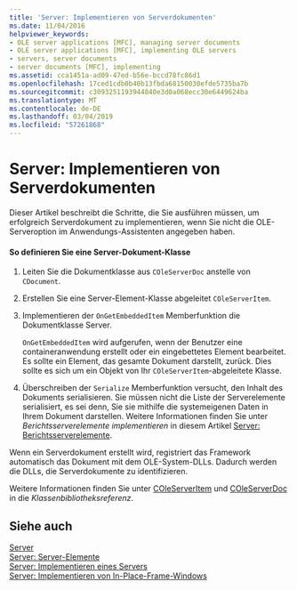 ```yaml
---
title: 'Server: Implementieren von Serverdokumenten'
ms.date: 11/04/2016
helpviewer_keywords:
- OLE server applications [MFC], managing server documents
- OLE server applications [MFC], implementing OLE servers
- servers, server documents
- server documents [MFC], implementing
ms.assetid: cca1451a-ad09-47ed-b56e-bccd78fc86d1
ms.openlocfilehash: 17ced1cdb0b40b13fbda68150030efde5735ba7b
ms.sourcegitcommit: c3093251193944840e3d0a068ecc30e6449624ba
ms.translationtype: MT
ms.contentlocale: de-DE
ms.lasthandoff: 03/04/2019
ms.locfileid: "57261868"
---
```

# <a name="servers-implementing-server-documents"></a>Server: Implementieren von Serverdokumenten

Dieser Artikel beschreibt die Schritte, die Sie ausführen müssen, um erfolgreich Serverdokument zu implementieren, wenn Sie nicht die OLE-Serveroption im Anwendungs-Assistenten angegeben haben.

#### <a name="to-define-a-server-document-class"></a>So definieren Sie eine Server-Dokument-Klasse

1. Leiten Sie die Dokumentklasse aus `COleServerDoc` anstelle von `CDocument`.

1. Erstellen Sie eine Server-Element-Klasse abgeleitet `COleServerItem`.

1. Implementieren der `OnGetEmbeddedItem` Memberfunktion die Dokumentklasse Server.

   `OnGetEmbeddedItem` wird aufgerufen, wenn der Benutzer eine containeranwendung erstellt oder ein eingebettetes Element bearbeitet. Es sollte ein Element, das gesamte Dokument darstellt, zurück. Dies sollte es sich um ein Objekt von Ihr `COleServerItem`-abgeleitete Klasse.

1. Überschreiben der `Serialize` Memberfunktion versucht, den Inhalt des Dokuments serialisieren. Sie müssen nicht die Liste der Serverelemente serialisiert, es sei denn, Sie sie mithilfe die systemeigenen Daten in Ihrem Dokument darstellen. Weitere Informationen finden Sie unter *Berichtsserverelemente implementieren* in diesem Artikel [Server: Berichtsserverelemente](../mfc/servers-server-items.md).

Wenn ein Serverdokument erstellt wird, registriert das Framework automatisch das Dokument mit dem OLE-System-DLLs. Dadurch werden die DLLs, die Serverdokumente zu identifizieren.

Weitere Informationen finden Sie unter [COleServerItem](../mfc/reference/coleserveritem-class.md) und [COleServerDoc](../mfc/reference/coleserverdoc-class.md) in die *Klassenbibliotheksreferenz*.

## <a name="see-also"></a>Siehe auch

[Server](../mfc/servers.md)<br/>
[Server: Server-Elemente](../mfc/servers-server-items.md)<br/>
[Server: Implementieren eines Servers](../mfc/servers-implementing-a-server.md)<br/>
[Server: Implementieren von In-Place-Frame-Windows](../mfc/servers-implementing-in-place-frame-windows.md)

